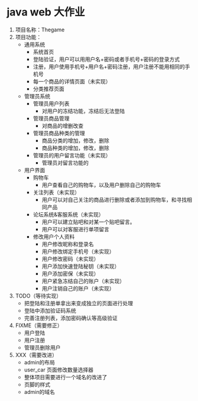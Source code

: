 # java web 大作业
1. 项目名称：Thegame
2. 项目功能：
    * 通用系统
        + 系统首页
        + 登陆验证，用户可以用用户名+密码或者手机号+密码的登录方式
        + 注册，用户使用手机号+用户名+密码注册，用户注册不能用相同的手机号
        + 每一个商品的详情页面（未实现）
        + 分类推荐页面
    * 管理员系统
        + 管理员用户列表   
            - 对用户的冻结功能，冻结后无法登陆  
        + 管理员商品管理  
            - 对商品的增删改查
        + 管理员商品种类的管理
            - 商品分类的增加，修改，删除
            - 商品种类的增加，修改，删除
        + 管理员的用户留言功能（未实现）
            - 管理员对留言功能的
    * 用户界面
        + 购物车
            - 用户查看自己的购物车，以及用户删除自己的购物车
        + 关注列表（未实现）
            - 用户可以对自己关注的商品进行删除或者添加到购物车，和寻找相同产品
        + 论坛系统&客服系统（未实现）
            - 用户可以建立贴吧和对某一个贴吧留言。
            - 用户可以对客服进行单项留言
        + 修改用户个人资料
            - 用户修改昵称和登录名
            - 用户修改绑定手机号（未实现）
            - 用户修改密码（未实现）
            - 用户添加快速登陆秘钥（未实现）
            - 用户添加密保（未实现）
            - 用户紧急冻结自己的账户（未实现）
            - 用户注销自己的账户（未实现）
3. TODO（等待实现）
    * 把登陆和注册单拿出来变成独立的页面进行处理
    * 登陆中添加验证码系统
    * 完善注册列表，添加密码确认等高级验证
4. FIXME（需要修正）
    * 用户登陆
    * 用户注册
    * 管理员删除用户
5. XXX（需要改进）
    * admin的布局
    * user_car 页面修改数量选择器
    * 整体项目需要进行一个域名的改进了
    * 页脚的样式
    * admin的域名